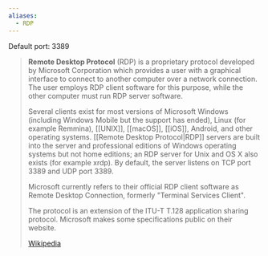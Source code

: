 ```yaml
---
aliases:
  - RDP
---
```

Default port: 3389

> **Remote Desktop Protocol** (RDP) is a proprietary protocol developed by Microsoft Corporation which provides a user with a graphical interface to connect to another computer over a network connection. The user employs RDP client software for this purpose, while the other computer must run RDP server software.
>
> Several clients exist for most versions of Microsoft Windows (including Windows Mobile but the support has ended), Linux (for example Remmina), [[UNIX]], [[macOS]], [[iOS]], Android, and other operating systems. [[Remote Desktop Protocol|RDP]] servers are built into the server and professional editions of Windows operating systems but not home editions; an RDP server for Unix and OS X also exists (for example xrdp). By default, the server listens on TCP port 3389 and UDP port 3389.
>
> Microsoft currently refers to their official RDP client software as Remote Desktop Connection, formerly "Terminal Services Client".
>
> The protocol is an extension of the ITU-T T.128 application sharing protocol. Microsoft makes some specifications public on their website.
>
> [Wikipedia](https://en.wikipedia.org/wiki/Remote%20Desktop%20Protocol)
